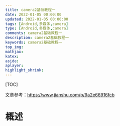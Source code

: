 ```yaml
---
title: camera2基础教程一
date: 2022-01-05 00:00:00
updated: 2022-01-05 00:00:00
tags: [Android,多媒体,camera]
type: [Android,多媒体,camera]
comments: camera2基础教程一
description: camera2基础教程一
keywords: camera2基础教程一
top_img:
mathjax:
katex:
aside:
aplayer:
highlight_shrink:
---
```




[TOC]

文章参考：https://www.jianshu.com/p/9a2e66916fcb

# 概述

